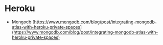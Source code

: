 # Heroku

* Mongodb [https://www.mongodb.com/blog/post/integrating-mongodb-atlas-with-heroku-private-spaces](https://www.mongodb.com/blog/post/integrating-mongodb-atlas-with-heroku-private-spaces) 

